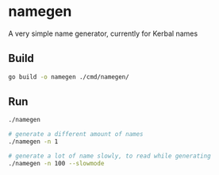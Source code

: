 # namegen
A very simple name generator, currently for Kerbal names

## Build
```bash
go build -o namegen ./cmd/namegen/
```

## Run
```bash
./namegen
```
```bash
# generate a different amount of names
./namegen -n 1
```
```bash
# generate a lot of name slowly, to read while generating
./namegen -n 100 --slowmode
```